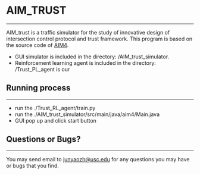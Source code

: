 # AIM_TRUST
***********
AIM_trust is a traffic simulator for the study of innovative design of intersection control protocol and trust framework.
This program is based on the source code of [AIM4](http://www.cs.utexas.edu/~aim/).

- GUI simulator is included in the directory: /AIM_trust_simulator. 
- Reinforcement learning agent is included in the directory: /Trust_PL_agent is our  

## Running process
***********
- run the ./Trust_RL_agent/train.py
- run the ./AIM_trust_simulator/src/main/java/aim4/Main.java
- GUI pop up and click start button


## Questions or Bugs?
***********
You may send email to  <junyaozh@usc.edu> for any questions you may have or bugs that you find.
